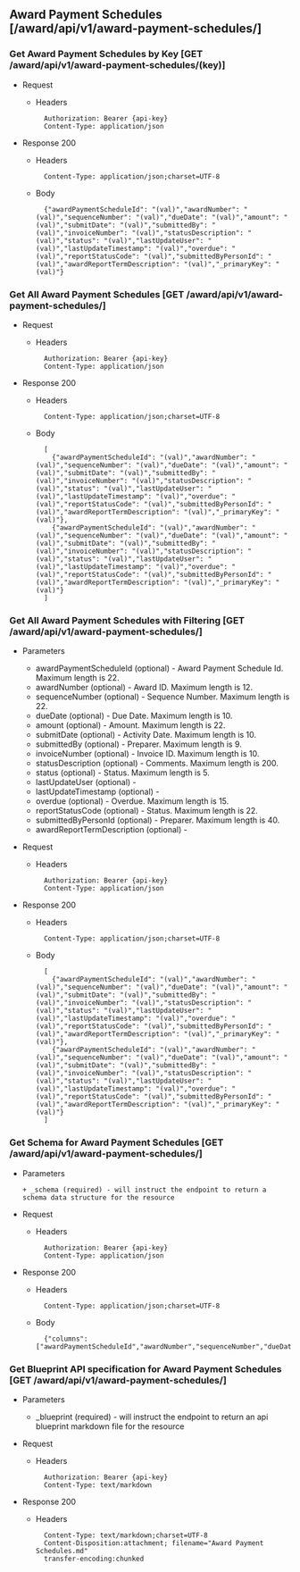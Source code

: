 ## Award Payment Schedules [/award/api/v1/award-payment-schedules/]

### Get Award Payment Schedules by Key [GET /award/api/v1/award-payment-schedules/(key)]
	 
+ Request

    + Headers

            Authorization: Bearer {api-key}
            Content-Type: application/json

+ Response 200
    + Headers

            Content-Type: application/json;charset=UTF-8

    + Body
    
            {"awardPaymentScheduleId": "(val)","awardNumber": "(val)","sequenceNumber": "(val)","dueDate": "(val)","amount": "(val)","submitDate": "(val)","submittedBy": "(val)","invoiceNumber": "(val)","statusDescription": "(val)","status": "(val)","lastUpdateUser": "(val)","lastUpdateTimestamp": "(val)","overdue": "(val)","reportStatusCode": "(val)","submittedByPersonId": "(val)","awardReportTermDescription": "(val)","_primaryKey": "(val)"}

### Get All Award Payment Schedules [GET /award/api/v1/award-payment-schedules/]
	 
+ Request

    + Headers

            Authorization: Bearer {api-key}
            Content-Type: application/json

+ Response 200
    + Headers

            Content-Type: application/json;charset=UTF-8

    + Body
    
            [
              {"awardPaymentScheduleId": "(val)","awardNumber": "(val)","sequenceNumber": "(val)","dueDate": "(val)","amount": "(val)","submitDate": "(val)","submittedBy": "(val)","invoiceNumber": "(val)","statusDescription": "(val)","status": "(val)","lastUpdateUser": "(val)","lastUpdateTimestamp": "(val)","overdue": "(val)","reportStatusCode": "(val)","submittedByPersonId": "(val)","awardReportTermDescription": "(val)","_primaryKey": "(val)"},
              {"awardPaymentScheduleId": "(val)","awardNumber": "(val)","sequenceNumber": "(val)","dueDate": "(val)","amount": "(val)","submitDate": "(val)","submittedBy": "(val)","invoiceNumber": "(val)","statusDescription": "(val)","status": "(val)","lastUpdateUser": "(val)","lastUpdateTimestamp": "(val)","overdue": "(val)","reportStatusCode": "(val)","submittedByPersonId": "(val)","awardReportTermDescription": "(val)","_primaryKey": "(val)"}
            ]

### Get All Award Payment Schedules with Filtering [GET /award/api/v1/award-payment-schedules/]
    
+ Parameters

    + awardPaymentScheduleId (optional) - Award Payment Schedule Id. Maximum length is 22.
    + awardNumber (optional) - Award ID. Maximum length is 12.
    + sequenceNumber (optional) - Sequence Number. Maximum length is 22.
    + dueDate (optional) - Due Date. Maximum length is 10.
    + amount (optional) - Amount. Maximum length is 22.
    + submitDate (optional) - Activity Date. Maximum length is 10.
    + submittedBy (optional) - Preparer. Maximum length is 9.
    + invoiceNumber (optional) - Invoice ID. Maximum length is 10.
    + statusDescription (optional) - Comments. Maximum length is 200.
    + status (optional) - Status. Maximum length is 5.
    + lastUpdateUser (optional) - 
    + lastUpdateTimestamp (optional) - 
    + overdue (optional) - Overdue. Maximum length is 15.
    + reportStatusCode (optional) - Status. Maximum length is 22.
    + submittedByPersonId (optional) - Preparer. Maximum length is 40.
    + awardReportTermDescription (optional) - 

            
+ Request

    + Headers

            Authorization: Bearer {api-key}
            Content-Type: application/json 

+ Response 200
    + Headers

            Content-Type: application/json;charset=UTF-8

    + Body
    
            [
              {"awardPaymentScheduleId": "(val)","awardNumber": "(val)","sequenceNumber": "(val)","dueDate": "(val)","amount": "(val)","submitDate": "(val)","submittedBy": "(val)","invoiceNumber": "(val)","statusDescription": "(val)","status": "(val)","lastUpdateUser": "(val)","lastUpdateTimestamp": "(val)","overdue": "(val)","reportStatusCode": "(val)","submittedByPersonId": "(val)","awardReportTermDescription": "(val)","_primaryKey": "(val)"},
              {"awardPaymentScheduleId": "(val)","awardNumber": "(val)","sequenceNumber": "(val)","dueDate": "(val)","amount": "(val)","submitDate": "(val)","submittedBy": "(val)","invoiceNumber": "(val)","statusDescription": "(val)","status": "(val)","lastUpdateUser": "(val)","lastUpdateTimestamp": "(val)","overdue": "(val)","reportStatusCode": "(val)","submittedByPersonId": "(val)","awardReportTermDescription": "(val)","_primaryKey": "(val)"}
            ]
			
### Get Schema for Award Payment Schedules [GET /award/api/v1/award-payment-schedules/]
	                                          
+ Parameters

      + _schema (required) - will instruct the endpoint to return a schema data structure for the resource
      
+ Request

    + Headers

            Authorization: Bearer {api-key}
            Content-Type: application/json

+ Response 200
    + Headers

            Content-Type: application/json;charset=UTF-8

    + Body
    
            {"columns":["awardPaymentScheduleId","awardNumber","sequenceNumber","dueDate","amount","submitDate","submittedBy","invoiceNumber","statusDescription","status","lastUpdateUser","lastUpdateTimestamp","overdue","reportStatusCode","submittedByPersonId","awardReportTermDescription"],"primaryKey":"awardPaymentScheduleId"}
		
### Get Blueprint API specification for Award Payment Schedules [GET /award/api/v1/award-payment-schedules/]
	 
+ Parameters

     + _blueprint (required) - will instruct the endpoint to return an api blueprint markdown file for the resource
                 
+ Request

    + Headers

            Authorization: Bearer {api-key}
            Content-Type: text/markdown

+ Response 200
    + Headers

            Content-Type: text/markdown;charset=UTF-8
            Content-Disposition:attachment; filename="Award Payment Schedules.md"
            transfer-encoding:chunked
